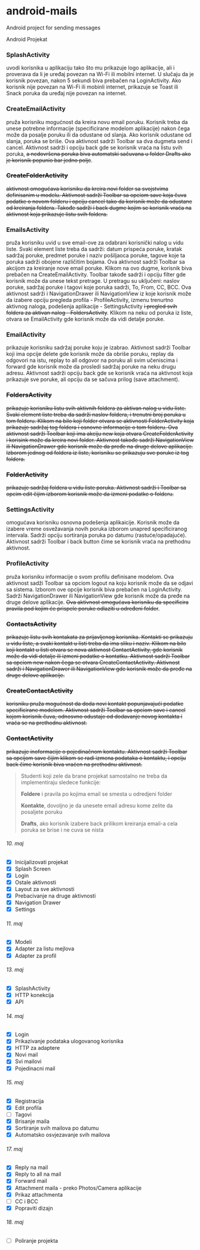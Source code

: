 # android-mails
Android project for sending messages

Android Projekat

### SplashActivity

uvodi korisnika u aplikaciju tako što mu prikazuje logo aplikacije, ali i proverava da li je uređaj povezan na Wi-Fi ili mobilni internet. U slučaju da je korisnik povezan, nakon 5 sekundi biva prebačen na LoginActivity. Ako korisnik nije povezan na Wi-Fi ili mobinli internet, prikazuje se Toast ili Snack poruka da uređaj nije povezan na internet.

### CreateEmailActivity

pruža korisniku mogućnost da kreira novu email poruku. Korisnik treba da unese potrebne informacije (specificirane modelom aplikacije) nakon čega može da posalje poruku ili da odustane od slanja. Ako korisnik odustane od slanja, poruka se briše. Ova aktivnost sadrži Toolbar sa dva dugmeta send i cancel. Aktivnost sadrži i opciju back gde se korisnik vraća na listu svih poruka, ~~a nedovršena poruka biva automatski sačuvana u folder Drafts ako je korisnik popunio bar jedno polje~~.

### ~~CreateFolderActivity~~

~~aktivnost omogućava korisniku da kreira novi folder sa svojstvima definisanim u modelu. Aktivnost sadrži Toolbar sa opciom save koja čuva podatke o novom folderu i opciju cancel tako da korisnik može da odustane od kreiranja foldera. Takođe sadrži i back dugme kojim se korisnik vraća na aktivnost koja prikazuje listu svih foldera.~~

### EmailsActivity

pruža korisniku uvid u sve email-ove za odabrani korisnički nalog u vidu liste. Svaki element liste treba da sadrži: datum prispeća poruke, kratak sadržaj poruke, predmet poruke i naziv pošiljaoca poruke, tagove koje ta poruka sadrži obojene različitim bojama. Ova aktivnost sadrži Toolbar sa akcijom za kreiranje nove email poruke. Klikom na ovo dugme, korisnik biva prebačen na CreateEmailActivity. Toolbar takođe sadrži i opciju filter gde korisnik može da unese tekst pretrage. U pretragu su uključeni: naslov poruke, sadržaj poruke i tagovi koje poruka sadrži, To, From, CC, BCC. Ova aktivnost sadrži i NavigationDrawer ili NavigationView iz koje korisnik može da izabere opciju pregleda profila - ProfileActivity, izmenu trenurtno aktivnog naloga, podešenja aplikacije - SettingsActivity ~~i pregled svih foldera za aktivan nalog - FoldersActivity~~. Klikom na neku od poruka iz liste, otvara se EmailActivity gde korisnik može da vidi detalje poruke.

### EmailActivity

prikazuje korisniku sadržaj poruke koju je izabrao. Aktivnost sadrži Toolbar koji ima opcije delete gde korisnik može da obriše poruku, replay da odgovori na istu, replay to all odgovor na poruku ali svim učeniscima i forward gde korisnik može da prosledi sadržaj poruke na neku drugu adresu. Aktivnost sadrži opciju back gde se korisnik vraća na aktivnost koja prikazuje sve poruke, ali opciju da se sačuva prilog (save attachment).

### ~~FoldersActivity~~

~~prikazuje korisniku listu svih aktivnih foldera za aktivan nalog u vidu liste. Svaki element liste treba da sadrži naslov foldera, i trenutni broj poruka u tom folderu. Klikom na bilo koji folder otvara se aktivnosti FolderActivity koja prikazuje sadržaj tog foldera i osnovne informacije o tom folderu. Ova aktivnost sadrži Toolbar koji ima akciju new koja otvara CreateFolderActivity i korisink može da kreira novi folder. Aktivnost takođe sadrži NavigationView ili NavigationDrawer gde korisnik može da pređe na druge delove aplikacije. Izborom jednog od foldera iz liste, korisniku se prikazuju sve poruke iz tog foldera.~~

### ~~FolderActivity~~

~~prikazuje sadržaj foldera u vidu liste poruka. Aktivnost sadrži i Toolbar sa opcim edit čijim izborom korisnik može da izmeni podatke o folderu.~~

### SettingsActivity

omogućava korisniku osnovna podešenja aplikaicije. Korisnik može da izabere vreme osvežavanja novih poruka izborom unapred specificiranog intervala. Sadrži opciju sortiranja poruka po datumu (rastuće/opadajuće). Aktivnost sadrži Toolbar i back button čime se korisnik vraća na prethodnu aktivnost.

### ProfileActivity

pruža korisniku informacije o svom profilu definisane modelom. Ova aktivnost sadži Toolbar sa opciom logout na koju korisnik može da se odjavi sa sistema. Izborom ove opcije korisnik biva prebačen na LoginActivity. Sadrži NavigationDrawer ili NavigationView gde korisnik može da pređe na druge delove aplikacije. ~~Ova aktivnost omogućava korisniku da specificira pravila pod kojim će prispele poruke odlaziti u određeni folder~~.

### ~~ContactsActivity~~

~~prikazuje listu svih kontakata za prijavljenog korisnika. Kontakti se prikazuju u vidu liste, a svaki kontakt u listi treba da ima sliku i naziv. Klikom na bilo koji kontakt u listi otvara se nova aktivnost ContactActivity, gde korisnik može da vidi detalje ili izmeni podatke o kontatku. Aktivnost sadrži Toolbar sa opciom new nakon čega se otvara CreateContactActivity. Aktivnost sadrži i NavigationDrawer ili NavigationView gde korisnik može da pređe na druge delove aplikacije.~~

### ~~CreateContactActivity~~

~~korisniku pruža mogućnost da doda novi kontakt popunjavajući podatke specificirane modelom. Aktivnost sadrži Toolbar sa opciom save i cancel kojom korisnik čuva, odnosvno odustaje od dodavanje novog kontakta i vraća se na prethodnu aktivnost.~~

### ~~ContactActivity~~

~~prikazuje inoformacije o pojedinačnom kontaktu. Aktivnost sadrži Toolbar sa opcijom save čijim klikom se radi izmena podataka o kontaktu, i opciju back čime korisnik biva vraćen na prethodnu aktivnost.~~



> Studenti koji zele da brane projekat samostalno ne treba da implementiraju sledece funkcije:
>
> 
>
> **Foldere** i pravila po kojima email se smesta u odredjeni folder
>
> **Kontakte**, dovoljno je da unesete email adresu kome zelite da posaljete poruku
>
> **Drafts**, ako korisnik izabere back prilikom kreiranja email-a cela poruka se brise i ne cuva se nista



###### 10. maj

- [x] Inicijalizovati projekat
- [x] Splash Screen
- [x] Login
- [x] Ostale aktivnosti
- [x] Layout za sve aktivnosti
- [x] Prebacivanje na druge aktivnosti
- [x] Navigation Drawer
- [x] Settings

###### 11. maj

- [x] Modeli
- [x] Adapter za listu mejlova
- [x] Adapter za profil

###### 13. maj

- [x] SplashActivity
- [x] HTTP konekcija
- [x] API

###### 14. maj

- [x] Login
- [x] Prikazivanje podataka ulogovanog korisnika
- [x] HTTP za adaptere
- [x] Novi mail
- [x] Svi mailovi
- [x] Pojedinacni mail

###### 15. maj

- [x] Registracija
- [x] Edit profila
- [ ] Tagovi
- [x] Brisanje maila
- [x] Sortiranje svih mailova po datumu
- [x] Automatsko osvjezavanje svih mailova

###### 17. maj

- [x] Reply na mail
- [x] Reply to all na mail
- [x] Forward mail
- [x] Attachment maila - preko Photos/Camera aplikacije
- [x] Prikaz attachmenta
- [ ] CC i BCC
- [x] Popraviti dizajn

###### 18. maj

- [ ] Poliranje projekta
